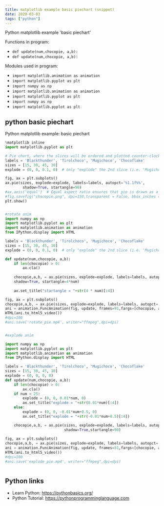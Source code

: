 ```yaml
---
title: matplotlib example basic piechart (snippet)
date: 2020-03-03
tags: ["python"]
---
```

Python matplotlib example 'basic piechart'

Functions in program: 
* `def update(num,chocopie, a,b):`
* `def update(num,chocopie, a,b):`

Modules used in program: 
* `import matplotlib.animation as animation`
* `import matplotlib.pyplot as plt`
* `import numpy as np`
* `import matplotlib.animation as animation`
* `import matplotlib.pyplot as plt`
* `import numpy as np`
* `import matplotlib.pyplot as plt`

## python basic piechart

Python matplotlib example: basic piechart

```python
%matplotlib inline
import matplotlib.pyplot as plt

# Pie chart, where the slices will be ordered and plotted counter-clockwise:
labels = 'Blackthunder', 'Tirolchoco', 'Mugichoco', 'Chocoflake'
sizes = [15, 30, 45, 10]
explode = (0, 0, 0.1, 0)  # only "explode" the 2nd slice (i.e. 'Mugichoco')

fig, ax = plt.subplots()
ax.pie(sizes, explode=explode, labels=labels, autopct='%1.1f%%',
        shadow=True, startangle=90)
#ax.axis('equal')  # Equal aspect ratio ensures that pie is drawn as a circle.
#fig.savefig("chocopie.png", dpi=150,transparent = False, bbox_inches = 'tight')
plt.show()


#rotate anim
import numpy as np
import matplotlib.pyplot as plt
import matplotlib.animation as animation
from IPython.display import HTML

labels = 'Blackthunder', 'Tirolchoco', 'Mugichoco', 'Chocoflake'
sizes = [15, 30, 45, 10]
explode = (0, 0, 0.1, 0)  # only "explode" the 2nd slice (i.e. 'Mugichoco')

def update(num,chocopie, a,b):
    if len(chocopie) > 0:
        ax.cla()
    
    chocopie,a,b, = ax.pie(sizes, explode=explode, labels=labels, autopct='%1.1f%%',
    shadow=True, startangle=4*num)
    
    ax.set_title("startangle = "+str(4 * num)[:4])

fig, ax = plt.subplots()    
chocopie,a,b, = ax.pie(sizes, explode=explode, labels=labels, autopct='%1.1f%%',shadow=True, startangle=0)
ani = animation.FuncAnimation(fig, update, frames=91,fargs=[chocopie, a,b], interval=100)
HTML(ani.to_html5_video())
#dpi=100
#ani.save('rotate_pie.mp4', writer="ffmpeg",dpi=dpi)


#explode anim

import numpy as np
import matplotlib.pyplot as plt
import matplotlib.animation as animation
from IPython.display import HTML

labels = 'Blackthunder', 'Tirolchoco', 'Mugichoco', 'Chocoflake'
sizes = [15, 30, 45, 10]
explode = (0, 0, 0, 0)  
def update(num,chocopie, a,b):
    if len(chocopie) > 0:
        ax.cla()
    if num < 25:
        explode = (0, 0, 0.01*num, 0) 
        ax.set_title("explode = "+str(0.01*num)[:4])
    else:
        explode = (0, 0, -0.01*num+0.5, 0)
        ax.set_title("explode = "+str(-0.01*num+0.5)[:4])

    chocopie,a,b, = ax.pie(sizes, explode=explode, labels=labels, autopct='%1.1f%%',
                           shadow=True,startangle=90)
    
fig, ax = plt.subplots()    
chocopie,a,b, = ax.pie(sizes, explode=explode, labels=labels, autopct='%1.1f%%',shadow=True, startangle=0)
ani = animation.FuncAnimation(fig, update, frames=51,fargs=[chocopie, a,b], interval=100)
HTML(ani.to_html5_video())
#dpi=100
#ani.save('explode_pie.mp4', writer="ffmpeg",dpi=dpi)



```

## Python links

- Learn Python: https://pythonbasics.org/
- Python Tutorial: https://pythonprogramminglanguage.com
